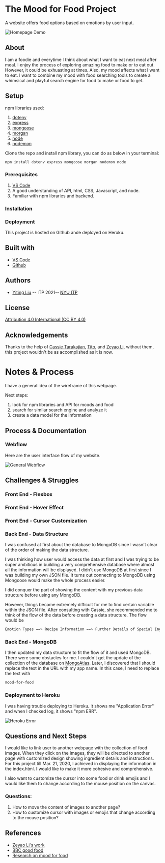 <!-- Every README should start with an H1 -->
# The Mood for Food Project
<!-- A one sentence description of the project or assignment -->
A website offers food options based on emotions by user input. 

![Homepage Demo](https://github.com/YitingLiu97/mood_for_food/blob/master/photos/homepage.png)

<!-- It is good practice to add an about or summary -->
<!-- ## About -->
## About
I am a foodie and everytime I think about what I want to eat next meal after meal. I enjoy the process of exploring amazing food to make or to eat out. However, it could be exhuasting at times. Also, my mood affects what I want to eat. I want to combine my mood with food searching tools to create a whimsical and playful search engine for food to make or food to get. 


<!-- It is essential to describe how to set up your project -->
## Setup
<!-- some potential npm libraries for this project are: -->

npm libraries used:
1. [dotenv](https://www.npmjs.com/package/dotenv)
2. [express](https://www.npmjs.com/package/express)
3. [mongoose](https://www.npmjs.com/package/mongoose)
4. [morgan](https://www.npmjs.com/package/morgan)
5. [node](https://www.npmjs.com/package/node)
6. [nodemon](https://www.npmjs.com/package/nodemon)

Clone the repo and install npm library, you can do as below in your terminal:
```sh
npm install dotenv express mongoose morgan nodemon node
```

<!-- Clone the repo and install npm library [inspirational-quotes](https://www.npmjs.com/package/inspirational-quotes) -->
<!-- Any knowledge or tools you will need before hand -->
### Prerequisites

1. [VS Code](https://code.visualstudio.com/)
2. A good understanding of API, html, CSS, Javascript, and node.
3. Familiar with npm libraries and backend.  

<!-- any installation needs should be defined -->
### Installation

<!-- Write instructions on how to start working on your project -->
<!-- ### Develop

To develop this document, you can follow the steps provided below:
1. create a fork of this project on Github
2. ping the author of this repo via Github Issues to see if they are looking for contributions on the specific feature you're looking to add
3. open the file in VS Code and make updates 
4. add and commit those changes in your forked github repo
5. make a pull request specifying what additions and changes were made
6. have a nice chat and communication with me about those changes. 
7. celebrate the contribution!  -->

<!-- Notes about the deployment -->
### Deployment

This project is hosted on Github ande deployed on Heroku. 

## Built with

* [VS Code](https://code.visualstudio.com/)
* [Github](https://github.com)

## Authors

* [Yiting Liu](https://www.yliudesigns.com) -- ITP 2021-- [NYU ITP](https://itp.nyu.edu)

<!-- ## Code of Conduct

Please read the [CODE OF CONDUCT](https://www.mozilla.org/en-US/about/governance/policies/participation/)  -->

## License

[Attribution 4.0 International (CC BY 4.0) ](https://creativecommons.org/licenses/by/4.0/)

<!-- thank and reference all the things that made your project happen -->
## Acknowledgements
Thanks to the help of [Cassie Tarakajian](https://github.com/catarak), [Tito](https://github.com/tirtawr), and [Zeyao Li](https://github.com/zeyaoli), without them, this project wouldn't be as accomplished as it is now. 

<!-- * [inspirational-quotes](https://www.npmjs.com/package/inspirational-quotes)
* [Back-end-foundation-workbook](https://github.com/itp-dwd/back-end-foundations-workbook) -->
<!-- * [Creative Commons](https://creativecommons.org/licenses/by/4.0/) for their licensing documentation
* [Openmoji project](https://www.openmoji.org/library/#search=notebook&emoji=1F4D4) for their glyphs
* [PurpleBooth's Readme Template](https://gist.github.com/PurpleBooth/109311bb0361f32d87a2) -->


<!-- For your assignments you might consider  -->
# Notes & Process

I have a general idea of the wireframe of this webpage. 

Next steps: 
1. look for npm libraries and API for moods and food 
2. search for similar search engine and analyze it
3. create a data model for the information 

<!-- How you built this project - Include images, gifs, and notes here -->
## Process & Documentation
### Webflow
Here are the user interface flow of my website. 

![General Webflow](https://github.com/YitingLiu97/mood_for_food/blob/master/photos/webflow.png)

<!-- Any specific challenges or struggles documented -->
## Challenges & Struggles

### Front End - Flexbox 
### Front End - Hover Effect  
### Front End - Cursor Customization

### Back End - Data Structure 
I was confused at first about the database to MongoDB since I wasn't clear of the order of making the data structure.

I was thinking how user would access the data at first and I was trying to be super ambitious in building a very comprehensive database where almost all the information will be displayed. I didn't use MongoDB at first since I was building my own JSON file. It turns out connecting to MongoDB using Mongoose would make the whole process easier. 

I did conquer the part of showing the content with my previous data structure before using any MongoDB. 

However, things became extremely difficult for me to find certain variable within the JSON file. After consulting with Cassie, she recommended me to think of the flow of the data before creating a data structure. The flow would be 

```sh
Emotion Types ==> Recipe Information ==> Further Details of Special Ingredients ==> Link to Url
```

### Back End - MongoDB 
I then  updated my data structure to fit the flow of it and used MongoDB. There were some obstacles for me. I couldn't get the update of the collection of the database on [MongoAtlas](https://www.mongodb.com/cloud/atlas). Later, I discovered that I should replace the text in the URL with my app name. In this case, I need to replace the text with 
```sh
mood-for-food
```

### Deployment to Heroku

I was having trouble deploying to Heroku. It shows me "Application Error" and when I checked log, it shows "npm ERR".

![Heroku Error](https://github.com/YitingLiu97/mood_for_food/blob/master/photos/Heroku%20Error.png)


<!-- Any questions you have -->
## Questions and Next Steps
I would like to link user to another webpage with the collection of food images. When they click on the images, they will be directed to another page with customized design showing ingredient details and instructions. For this project till Mar. 21, 2020, I achieved in displaying the information in the index.html. I would like to make it more cohesive and comprehensive. 

I also want to customize the cursor into some food or drink emojis and I would like them to change according to the mouse position on the canvas. 

### Questions:
1. How to move the content of images to another page?
2. How to customize cursor with images or emojis that change according to the mouse position? 


<!-- References for resources and inspiration -->
## References
* [Zeyao Li's work](https://github.com/zeyaoli/Laura-Dern-API)
* [BBC good food](https://www.bbcgoodfood.com/recipes/category/cuisines)
* [Research on mood for food](https://docs.google.com/spreadsheets/d/1R3hvB-oSJMKauBgnzyUCVXndSItdwuIQi5NXpZDHloA/edit?usp=sharing) 
<!-- 
* [xxx](xx) -->
